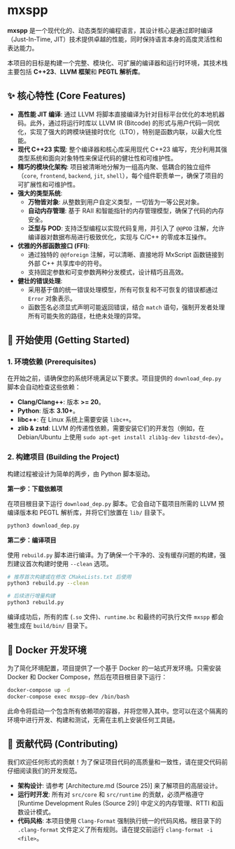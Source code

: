 # mxspp

**mxspp** 是一个现代化的、动态类型的编程语言，其设计核心是通过即时编译（Just-In-Time, JIT）技术提供卓越的性能，同时保持语言本身的高度灵活性和表达能力。

本项目的目标是构建一个完整、模块化、可扩展的编译器和运行时环境，其技术栈主要包括 **C++23**、**LLVM 框架**和 **PEGTL 解析库**。

## ✨ 核心特性 (Core Features)

  * **高性能 JIT 编译**: 通过 LLVM 将脚本直接编译为针对目标平台优化的本地机器码。此外，通过将运行时库以 LLVM IR (Bitcode) 的形式与用户代码一同优化，实现了强大的跨模块链接时优化（LTO），特别是函数内联，以最大化性能。
  * **现代 C++23 实现**: 整个编译器和核心库采用现代 C++23 编写，充分利用其强类型系统和面向对象特性来保证代码的健壮性和可维护性。
  * **精巧的模块化架构**: 项目被清晰地分解为一组高内聚、低耦合的独立组件（`core`, `frontend`, `backend`, `jit`, `shell`），每个组件职责单一，确保了项目的可扩展性和可维护性。
  * **强大的类型系统**:
      * **万物皆对象**: 从整数到用户自定义类型，一切皆为一等公民对象。
      * **自动内存管理**: 基于 RAII 和智能指针的内存管理模型，确保了代码的内存安全。
      * **泛型与 POD**: 支持泛型编程以实现代码复用，并引入了 `@@POD` 注解，允许编译器对数据布局进行极致优化，实现与 C/C++ 的零成本互操作。
  * **优雅的外部函数接口 (FFI)**:
      * 通过独特的 `@@foreign` 注解，可以清晰、直接地将 MxScript 函数链接到外部 C++ 共享库中的符号。
      * 支持固定参数和可变参数两种分发模式，设计精巧且高效。
  * **健壮的错误处理**:
      * 采用基于值的统一错误处理模型，所有可恢复和不可恢复的错误都通过 `Error` 对象表示。
      * 函数签名必须显式声明可能返回错误，结合 `match` 语句，强制开发者处理所有可能失败的路径，杜绝未处理的异常。

## 🚀 开始使用 (Getting Started)

### 1\. 环境依赖 (Prerequisites)

在开始之前，请确保您的系统环境满足以下要求。项目提供的 `download_dep.py` 脚本会自动检查这些依赖：

  * **Clang/Clang++**: 版本 **\>= 20**。
  * **Python**: 版本 **3.10+**。
  * **libc++**: 在 Linux 系统上需要安装 `libc++`。
  * **zlib & zstd**: LLVM 的传递性依赖，需要安装它们的开发包（例如，在 Debian/Ubuntu 上使用 `sudo apt-get install zlib1g-dev libzstd-dev`）。

### 2\. 构建项目 (Building the Project)

构建过程被设计为简单的两步，由 Python 脚本驱动。

**第一步：下载依赖项**

在项目根目录下运行 `download_dep.py` 脚本。它会自动下载项目所需的 LLVM 预编译版本和 PEGTL 解析库，并将它们放置在 `lib/` 目录下。

```bash
python3 download_dep.py
```

**第二步：编译项目**

使用 `rebuild.py` 脚本进行编译。为了确保一个干净的、没有缓存问题的构建，强烈建议首次构建时使用 `--clean` 选项。

```bash
# 推荐首次构建或在修改 CMakeLists.txt 后使用
python3 rebuild.py --clean

# 后续进行增量构建
python3 rebuild.py
```

编译成功后，所有的库 (`.so` 文件)、`runtime.bc` 和最终的可执行文件 `mxspp` 都会被生成在 `build/bin/` 目录下。

## 🐳 Docker 开发环境

为了简化环境配置，项目提供了一个基于 Docker 的一站式开发环境。只需安装 Docker 和 Docker Compose，然后在项目根目录下运行：

```bash
docker-compose up -d
docker-compose exec mxspp-dev /bin/bash
```

此命令将启动一个包含所有依赖项的容器，并将您带入其中。您可以在这个隔离的环境中进行开发、构建和测试，无需在主机上安装任何工具链。

## 🤝 贡献代码 (Contributing)

我们欢迎任何形式的贡献！为了保证项目代码的高质量和一致性，请在提交代码前仔细阅读我们的开发规范。

  * **架构设计**: 请参考 [Architecture.md (Source 25)] 来了解项目的高层设计。
  * **运行时开发**: 所有对 `src/core` 和 `src/runtime` 的贡献，必须严格遵守 [Runtime Development Rules (Source 29)] 中定义的内存管理、RTTI 和函数设计模式。
  * **代码风格**: 本项目使用 `Clang-Format` 强制执行统一的代码风格。根目录下的 `.clang-format` 文件定义了所有规则。请在提交前运行 `clang-format -i <file>`。

